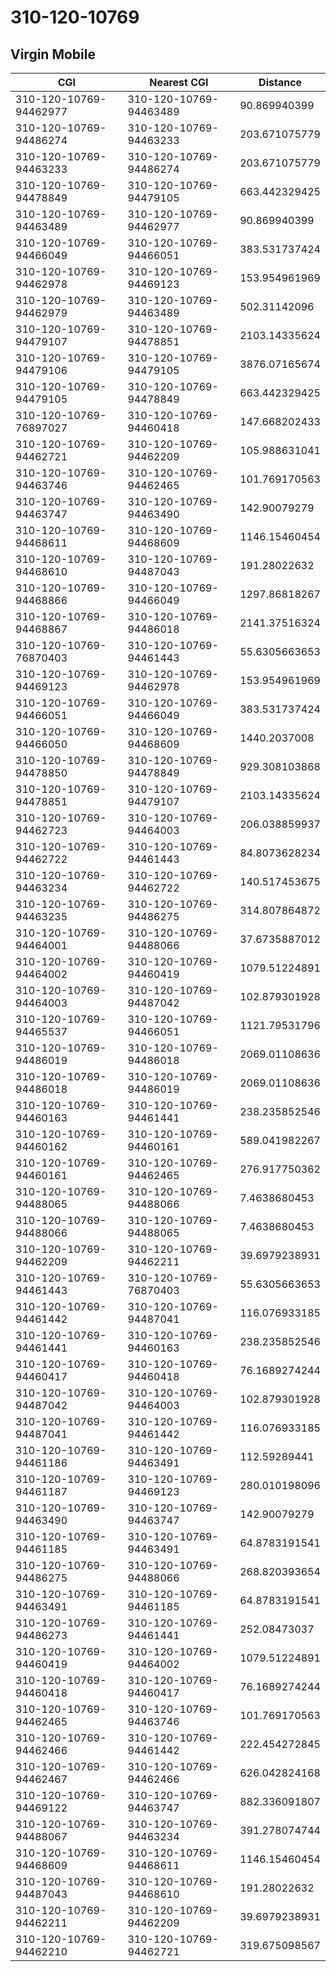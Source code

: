 # 310-120-10769
## Virgin Mobile


| CGI | Nearest CGI | Distance |
|-----|-------------|----------|
| 310-120-10769-94462977 | 310-120-10769-94463489 | 90.869940399 |
| 310-120-10769-94486274 | 310-120-10769-94463233 | 203.671075779 |
| 310-120-10769-94463233 | 310-120-10769-94486274 | 203.671075779 |
| 310-120-10769-94478849 | 310-120-10769-94479105 | 663.442329425 |
| 310-120-10769-94463489 | 310-120-10769-94462977 | 90.869940399 |
| 310-120-10769-94466049 | 310-120-10769-94466051 | 383.531737424 |
| 310-120-10769-94462978 | 310-120-10769-94469123 | 153.954961969 |
| 310-120-10769-94462979 | 310-120-10769-94463489 | 502.31142096 |
| 310-120-10769-94479107 | 310-120-10769-94478851 | 2103.14335624 |
| 310-120-10769-94479106 | 310-120-10769-94479105 | 3876.07165674 |
| 310-120-10769-94479105 | 310-120-10769-94478849 | 663.442329425 |
| 310-120-10769-76897027 | 310-120-10769-94460418 | 147.668202433 |
| 310-120-10769-94462721 | 310-120-10769-94462209 | 105.988631041 |
| 310-120-10769-94463746 | 310-120-10769-94462465 | 101.769170563 |
| 310-120-10769-94463747 | 310-120-10769-94463490 | 142.90079279 |
| 310-120-10769-94468611 | 310-120-10769-94468609 | 1146.15460454 |
| 310-120-10769-94468610 | 310-120-10769-94487043 | 191.28022632 |
| 310-120-10769-94468866 | 310-120-10769-94466049 | 1297.86818267 |
| 310-120-10769-94468867 | 310-120-10769-94486018 | 2141.37516324 |
| 310-120-10769-76870403 | 310-120-10769-94461443 | 55.6305663653 |
| 310-120-10769-94469123 | 310-120-10769-94462978 | 153.954961969 |
| 310-120-10769-94466051 | 310-120-10769-94466049 | 383.531737424 |
| 310-120-10769-94466050 | 310-120-10769-94468609 | 1440.2037008 |
| 310-120-10769-94478850 | 310-120-10769-94478849 | 929.308103868 |
| 310-120-10769-94478851 | 310-120-10769-94479107 | 2103.14335624 |
| 310-120-10769-94462723 | 310-120-10769-94464003 | 206.038859937 |
| 310-120-10769-94462722 | 310-120-10769-94461443 | 84.8073628234 |
| 310-120-10769-94463234 | 310-120-10769-94462722 | 140.517453675 |
| 310-120-10769-94463235 | 310-120-10769-94486275 | 314.807864872 |
| 310-120-10769-94464001 | 310-120-10769-94488066 | 37.6735887012 |
| 310-120-10769-94464002 | 310-120-10769-94460419 | 1079.51224891 |
| 310-120-10769-94464003 | 310-120-10769-94487042 | 102.879301928 |
| 310-120-10769-94465537 | 310-120-10769-94466051 | 1121.79531796 |
| 310-120-10769-94486019 | 310-120-10769-94486018 | 2069.01108636 |
| 310-120-10769-94486018 | 310-120-10769-94486019 | 2069.01108636 |
| 310-120-10769-94460163 | 310-120-10769-94461441 | 238.235852546 |
| 310-120-10769-94460162 | 310-120-10769-94460161 | 589.041982267 |
| 310-120-10769-94460161 | 310-120-10769-94462465 | 276.917750362 |
| 310-120-10769-94488065 | 310-120-10769-94488066 | 7.4638680453 |
| 310-120-10769-94488066 | 310-120-10769-94488065 | 7.4638680453 |
| 310-120-10769-94462209 | 310-120-10769-94462211 | 39.6979238931 |
| 310-120-10769-94461443 | 310-120-10769-76870403 | 55.6305663653 |
| 310-120-10769-94461442 | 310-120-10769-94487041 | 116.076933185 |
| 310-120-10769-94461441 | 310-120-10769-94460163 | 238.235852546 |
| 310-120-10769-94460417 | 310-120-10769-94460418 | 76.1689274244 |
| 310-120-10769-94487042 | 310-120-10769-94464003 | 102.879301928 |
| 310-120-10769-94487041 | 310-120-10769-94461442 | 116.076933185 |
| 310-120-10769-94461186 | 310-120-10769-94463491 | 112.59289441 |
| 310-120-10769-94461187 | 310-120-10769-94469123 | 280.010198096 |
| 310-120-10769-94463490 | 310-120-10769-94463747 | 142.90079279 |
| 310-120-10769-94461185 | 310-120-10769-94463491 | 64.8783191541 |
| 310-120-10769-94486275 | 310-120-10769-94488066 | 268.820393654 |
| 310-120-10769-94463491 | 310-120-10769-94461185 | 64.8783191541 |
| 310-120-10769-94486273 | 310-120-10769-94461441 | 252.08473037 |
| 310-120-10769-94460419 | 310-120-10769-94464002 | 1079.51224891 |
| 310-120-10769-94460418 | 310-120-10769-94460417 | 76.1689274244 |
| 310-120-10769-94462465 | 310-120-10769-94463746 | 101.769170563 |
| 310-120-10769-94462466 | 310-120-10769-94461442 | 222.454272845 |
| 310-120-10769-94462467 | 310-120-10769-94462466 | 626.042824168 |
| 310-120-10769-94469122 | 310-120-10769-94463747 | 882.336091807 |
| 310-120-10769-94488067 | 310-120-10769-94463234 | 391.278074744 |
| 310-120-10769-94468609 | 310-120-10769-94468611 | 1146.15460454 |
| 310-120-10769-94487043 | 310-120-10769-94468610 | 191.28022632 |
| 310-120-10769-94462211 | 310-120-10769-94462209 | 39.6979238931 |
| 310-120-10769-94462210 | 310-120-10769-94462721 | 319.675098567 |
